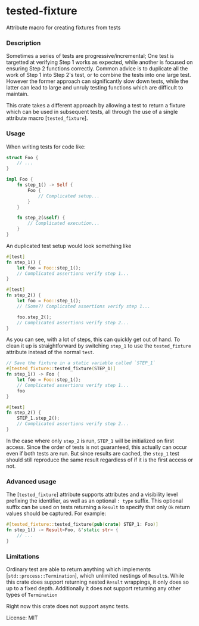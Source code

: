 # tested-fixture

Attribute macro for creating fixtures from tests

### Description

Sometimes a series of tests are progressive/incremental; One test is
targetted at verifying Step 1 works as expected, while another is focused
on ensuring Step 2 functions correctly. Common advice is to duplicate all
the work of Step 1 into Step 2's test, or to combine the tests into one
large test. However the former approach can significantly slow down tests,
while the latter can lead to large and unruly testing functions which are
difficult to maintain.

This crate takes a different approach by allowing a test to return a
fixture which can be used in subsequent tests, all through the use of a
single attribute macro [`tested_fixture`].

### Usage

When writing tests for code like:
```rust
struct Foo {
    // ...
}

impl Foo {
    fn step_1() -> Self {
        Foo {
            // Complicated setup...
        }
    }

    fn step_2(&self) {
        // Complicated execution...
    }
}
```

An duplicated test setup would look something like
```rust
#[test]
fn step_1() {
    let foo = Foo::step_1();
    // Complicated assertions verify step 1...
}

#[test]
fn step_2() {
    let foo = Foo::step_1();
    // (Some?) Complicated assertions verify step 1...

    foo.step_2();
    // Complicated assertions verify step 2...
}
```

As you can see, with a lot of steps, this can quickly get out of hand. To
clean it up is straightforward by switching `step_1` to use the
`tested_fixture` attribute instead of the normal `test`.

```rust
// Save the fixture in a static variable called `STEP_1`
#[tested_fixture::tested_fixture(STEP_1)]
fn step_1() -> Foo {
    let foo = Foo::step_1();
    // Complicated assertions verify step 1...
    foo
}

#[test]
fn step_2() {
    STEP_1.step_2();
    // Complicated assertions verify step 2...
}
```

In the case where only `step_2` is run, `STEP_1` will be initialized on
first access. Since the order of tests is not guaranteed, this actually can
occur even if both tests are run. But since results are cached, the
`step_1` test should still reproduce the same result regardless of if it is
the first access or not.

### Advanced usage

The [`tested_fixture`] attribute supports attributes and a visibility level
prefixing the identifier, as well as an optional `: type` suffix. This
optional suffix can be used on tests returning a `Result` to specify that
only `Ok` return values should be captured. For example:

```rust
#[tested_fixture::tested_fixture(pub(crate) STEP_1: Foo)]
fn step_1() -> Result<Foo, &'static str> {
    // ...
}
```

### Limitations

Ordinary test are able to return anything which implements
[`std::process::Termination`], which unlimited nestings of `Result`s. While
this crate does support returning nested `Result` wrappings, it only does
so up to a fixed depth. Additionally it does not support returning any other
types of `Termination`

Right now this crate does not support async tests.

License: MIT
